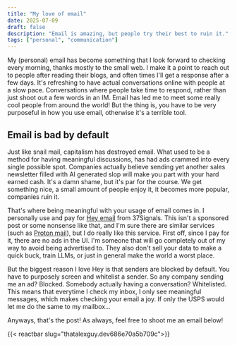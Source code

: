 ```yaml
---
title: "My love of email"
date: 2025-07-09
draft: false
description: "Email is amazing, but people try their best to ruin it."
tags: ["personal", "communication"]
---
```


My (personal) email has become something that I look forward to checking every morning, thanks mostly to the small web. I make it a point to reach out to people after reading their blogs, and often times I'll get a response after a few days.  It's refreshing to have actual conversations online with people at a slow pace. Conversations where people take time to respond, rather than just shoot out a few words in an IM. Email has led me to meet some really cool people from around the world! But the thing is, you have to be very purposeful in how you use email, otherwise it's a terrible tool.

## Email is bad by default

Just like snail mail, capitalism has destroyed email. What used to be a method for having meaningful discussions, has had ads crammed into every single possible spot. Companies actually believe sending yet another sales newsletter filled with AI generated slop will make you part with your hard earned cash. It's a damn shame, but it's par for the course. We get something nice, a small amount of people enjoy it, it becomes more popular, companies ruin it.

That's where being meaningful with your usage of email comes in. I personally use and pay for [Hey email](https://www.hey.com/) from 37Signals.  This isn't a sponsored post or some nonsense like that, and I'm sure there are similar services (such as [Proton mail](https://proton.me/mail)), but I do really like this service. First off, since I pay for it, there are no ads in the UI. I'm someone that will go completely out of my way to avoid being advertised to. They also don't sell your data to make a quick buck, train LLMs, or just in general make the world a worst place.

But the biggest reason I love Hey is that senders are blocked by default. You have to purposely screen and whitelist a sender. So any company sending me an ad? Blocked. Somebody actually having a conversation? Whitelisted. This means that everytime I check my inbox, I only see meaningful messages, which makes checking your email a joy. If only the USPS would let me do the same to my mailbox...

Anyways, that's the post! As always, feel free to shoot me an email below!

{{< reactbar slug="thatalexguy.dev686e70a5b709c">}}

